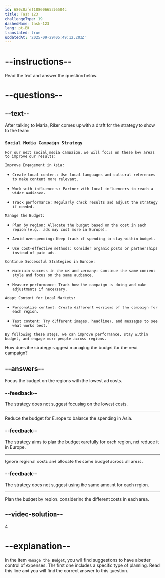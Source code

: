 ```yaml
---
id: 680c0afef188606653b6504c
title: Task 123
challengeType: 19
dashedName: task-123
lang: pt-BR
translated: true
updatedAt: '2025-09-29T05:49:12.203Z'
---
```


<!-- READING -->

# --instructions--

Read the text and answer the question below.

# --questions--

## --text--

After talking to Maria, Riker comes up with a draft for the strategy to show to the team:

### `Social Media Campaign Strategy`

`For our next social media campaign, we will focus on these key areas to improve our results:`

`Improve Engagement in Asia:`

- `Create local content: Use local languages and cultural references to make content more relevant.`

- `Work with influencers: Partner with local influencers to reach a wider audience.`

- `Track performance: Regularly check results and adjust the strategy if needed.`

`Manage the Budget:`

- `Plan by region: Allocate the budget based on the cost in each region (e.g., ads may cost more in Europe).`

- `Avoid overspending: Keep track of spending to stay within budget.`

- `Use cost-effective methods: Consider organic posts or partnerships instead of paid ads.`

`Continue Successful Strategies in Europe:`

- `Maintain success in the UK and Germany: Continue the same content style and focus on the same audience.`

- `Measure performance: Track how the campaign is doing and make adjustments if necessary.`

`Adapt Content for Local Markets:`

- `Personalize content: Create different versions of the campaign for each region.`

- `Test content: Try different images, headlines, and messages to see what works best.`

`By following these steps, we can improve performance, stay within budget, and engage more people across regions.`

How does the strategy suggest managing the budget for the next campaign?

## --answers--

Focus the budget on the regions with the lowest ad costs.

### --feedback--

The strategy does not suggest focusing on the lowest costs.

---

Reduce the budget for Europe to balance the spending in Asia.

### --feedback--

The strategy aims to plan the budget carefully for each region, not reduce it in Europe.

---

Ignore regional costs and allocate the same budget across all areas.

### --feedback--

The strategy does not suggest using the same amount for each region.

---

Plan the budget by region, considering the different costs in each area.

## --video-solution--

4

# --explanation--

In the item `Manage the Budget`, you will find suggestions to have a better control of expenses. The first one includes a specific type of planning. Read this line and you will find the correct answer to this question.
